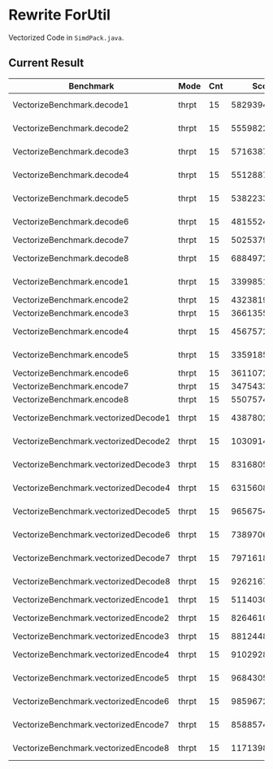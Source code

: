 # Rewrite ForUtil

Vectorized Code in `SimdPack.java`.

## Current Result

| Benchmark                   | Mode | Cnt         | Score          | Error         | Units |
|-----------------------------|------|-------------|----------------|---------------|-------|
| VectorizeBenchmark.decode1  | thrpt | 15 | 58293945.447 | ± 1524549.587 | ops/s |
| VectorizeBenchmark.decode2  | thrpt | 15 | 55598229.538 | ± 4516920.135 | ops/s |
| VectorizeBenchmark.decode3  | thrpt | 15 | 57163871.965 | ± 1566246.490 | ops/s |
| VectorizeBenchmark.decode4  | thrpt | 15 | 55128874.528 | ± 4752397.170 | ops/s |
| VectorizeBenchmark.decode5  | thrpt | 15 | 53822335.729 | ± 4599217.489 | ops/s |
| VectorizeBenchmark.decode6  | thrpt | 15 | 48155246.120 | ± 7519360.551 | ops/s |
| VectorizeBenchmark.decode7  | thrpt | 15 | 50253799.192 | ± 820075.648   | ops/s |
| VectorizeBenchmark.decode8  | thrpt | 15 | 68849728.856 | ± 1818468.973 | ops/s |
| VectorizeBenchmark.encode1  | thrpt | 15 | 33998510.772 | ± 2924618.992 | ops/s |
| VectorizeBenchmark.encode2  | thrpt | 15 | 43238190.552 | ± 810373.966   | ops/s |
| VectorizeBenchmark.encode3  | thrpt | 15 | 36613553.485 | ± 483115.838   | ops/s |
| VectorizeBenchmark.encode4  | thrpt | 15 | 45675726.831 | ± 1081153.655 | ops/s |
| VectorizeBenchmark.encode5  | thrpt | 15 | 33591855.278 | ± 1084009.112 | ops/s |
| VectorizeBenchmark.encode6  | thrpt | 15 | 36110726.127 | ± 767075.709   | ops/s |
| VectorizeBenchmark.encode7  | thrpt | 15 | 34754339.379 | ± 275025.123   | ops/s |
| VectorizeBenchmark.encode8  | thrpt | 15 | 55075742.358 | ± 991165.320   | ops/s |
| VectorizeBenchmark.vectorizedDecode1  | thrpt | 15 | 43878020.796 | ± 7148545.623 | ops/s |
| VectorizeBenchmark.vectorizedDecode2  | thrpt | 15 | 103091446.773 | ± 44115190.011 | ops/s |
| VectorizeBenchmark.vectorizedDecode3  | thrpt | 15 | 83168059.373 | ± 24930903.852 | ops/s |
| VectorizeBenchmark.vectorizedDecode4  | thrpt | 15 | 63156089.355 | ± 15039408.293 | ops/s |
| VectorizeBenchmark.vectorizedDecode5  | thrpt | 15 | 96567546.695 | ± 37142784.493 | ops/s |
| VectorizeBenchmark.vectorizedDecode6  | thrpt | 15 | 73897063.180 | ± 11549757.437 | ops/s |
| VectorizeBenchmark.vectorizedDecode7  | thrpt | 15 | 79716185.567 | ± 29990852.039 | ops/s |
| VectorizeBenchmark.vectorizedDecode8  | thrpt | 15 | 92621676.617 | ± 29702056.667 | ops/s |
| VectorizeBenchmark.vectorizedEncode1  | thrpt | 15 | 51140300.852 | ± 139758.385 | ops/s |
| VectorizeBenchmark.vectorizedEncode2  | thrpt | 15 | 82646100.574 | ± 1289600.954 | ops/s |
| VectorizeBenchmark.vectorizedEncode3  | thrpt | 15 | 88124485.953 | ± 742170.198 | ops/s |
| VectorizeBenchmark.vectorizedEncode4  | thrpt | 15 | 91029285.467 | ± 5594858.437 | ops/s |
| VectorizeBenchmark.vectorizedEncode5  | thrpt | 15 | 96843051.648 | ± 8024430.836 | ops/s |
| VectorizeBenchmark.vectorizedEncode6  | thrpt | 15 | 98596724.128 | ± 10068466.227 | ops/s |
| VectorizeBenchmark.vectorizedEncode7  | thrpt | 15 | 85885746.715 | ± 6031740.563 | ops/s |
| VectorizeBenchmark.vectorizedEncode8  | thrpt | 15 | 117139889.194 | ± 8721517.095 | ops/s |
